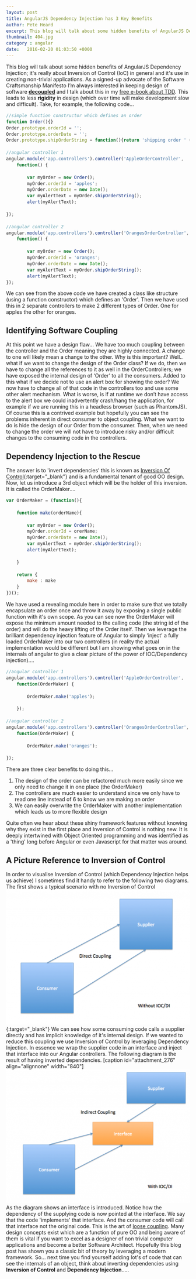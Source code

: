 ```yaml
---
layout: post
title: AngularJS Dependency Injection has 3 Key Benefits
author: Pete Heard
excerpt: This blog will talk about some hidden benefits of AngularJS Dependency Injection; it's really about Inversion of Control (IoC) ....
thumbnail: 404.jpg
category : angular
date:   2016-02-20 01:03:50 +0000
---
```


This blog will talk about some hidden benefits of AngularJS Dependency Injection; it's really about Inversion of Control (IoC) in general and it's use in creating non-trivial applications. As a signed-up advocate of the Software Craftsmanship Manifesto I’m always interested in keeping design of software **[decoupled](https://en.wikipedia.org/wiki/Coupling_(computer_programming))** and I talk about this in my [free e-book about TDD](http://www.peteheard.com/tdd-simplified/). This leads to less **rigidity** in design (which over time will make development slow and difficult). Take, for example, the following code…

```javascript
//simple function constructor which defines an order
function Order(){}
Order.prototype.orderId = '';
Order.prototype.orderDate = '';
Order.prototype.shipOrderString = function(){return 'shipping order ' + this.orderId + ' on ' + this.orderId };

//angular controller 1
angular.module('app.controllers').controller('AppleOrderController',
    function() {

        var myOrder = new Order();
        myOrder.orderId = 'apples';
        myOrder.orderDate = new Date();
        var myAlertText = myOrder.shipOrderString();
        alert(myAlertText);

});

//angular controller 2
angular.module('app.controllers').controller('OrangesOrderController',
    function() {

        var myOrder = new Order();
        myOrder.orderId = 'oranges';
        myOrder.orderDate = new Date();
        var myAlertText = myOrder.shipOrderString();
        alert(myAlertText);
});
```

We can see from the above code we have created a class like structure (using a function constructor) which defines an 'Order'. Then we have used this in 2 separate controllers to make 2 different types of Order. One for apples the other for oranges.

## Identifying Software Coupling

At this point we have a design flaw... We have too much coupling between the controller and the Order meaning they are highly connected. A change to one will likely mean a change to the other. Why is this important? Well.. what if we want to change the design of the Order class? If we do, then we have to change all the references to it as well in the OrderControllers; we have exposed the internal design of ‘Order’ to all the consumers. Added to this what if we decide not to use an alert box for showing the order? We now have to change all of that code in the controllers too and use some other alert mechanism. What is worse, is if at runtime we don’t have access to the alert box we could inadvertently crash/hang the application, for example if we are running this in a headless browser (such as PhantomJS). Of course this is a contrived example but hopefully you can see the problems inherent in direct consumer to object coupling. What we want to do is hide the design of our Order from the consumer. Then, when we need to change the order we will not have to introduce risky and/or difficult changes to the consuming code in the controllers.

## Dependency Injection to the Rescue

The answer is to 'invert dependencies’ this is known as [Inversion Of Control](https://en.wikipedia.org/wiki/Inversion_of_control){:target="_blank"} and is a fundamental tenant of good OO design. Now, let us introduce a 3rd object which will be the holder of this inversion. It is called the OrderMaker….

```javascript
var OrderMaker = (function(){

    function make(orderName){

        var myOrder = new Order();
        myOrder.orderId = orerName;
        myOrder.orderDate = new Date();
        var myAlertText = myOrder.shipOrderString();
        alert(myAlertText);

    }

    return {
        make : make
    }
})();
```

We have used a revealing module here in order to make sure that we totally encapsulate an order once and throw it away by exposing a single public function with it's own scope. As you can see now the OrderMaker will expose the minimum amount needed to the calling code (the string id of the order) and will do the heavy lifting of the Order itself. Then we leverage the brilliant dependency injection feature of Angular to simply ‘inject’ a fully loaded OrderMaker into our two controllers (in reality the actual implementation would be different but I am showing what goes on in the internals of angular to give a clear picture of the power of IOC/Dependency injection)….

```javascript
//angular controller 1
angular.module('app.controllers').controller('AppleOrderController',
    function(OrderMaker) {

        OrderMaker.make('apples');

    });

//angular controller 2
angular.module('app.controllers').controller('OrangesOrderController',
    function(OrderMaker) {

        OrderMaker.make('oranges');

});
```

There are three clear benefits to doing this...

1.  The design of the order can be refactored much more easily since we only need to change it in one place (the OrderMaker)
2.  The controllers are much easier to understand since we only have to read one line instead of 6 to know we are making an order
3.  We can easily overwrite the OrderMaker with another implementation which leads us to more flexible design

Quite often we hear about these shiny framework features without knowing why they exist in the first place and Inversion of Control is nothing new. It is deeply intertwined with Object Oriented programming and was identified as a 'thing' long before Angular or even Javascript for that matter was around.

## A Picture Reference to Inversion of Control

In order to visualise Inversion of Control (which Dependency Injection helps us achieve) I sometimes find it handy to refer to the following two diagrams. The first shows a typical scenario with no Inversion of Control ![With no Dependency Injection or Inversion of Control](images/1_image.png){:target="_blank"} We can see how some consuming code calls a supplier directly and has implicit knowledge of it's internal design. If we wanted to reduce this coupling we use Inversion of Control by leveraging Dependency Injection. In essence we wrap the supplier code in an interface and inject that interface into our Angular controllers. The following diagram is the result of having inverted dependencies. [caption id="attachment_276" align="alignnone" width="840"]![Using Inversion of Control by leveraging Dependency Injection](images/2_image.png) As the diagram shows an interface is introduced. Notice how the dependency of the supplying code is now pointed at the interface. We say that the code 'implements' that interface. And the consumer code will call that interface not the original code. This is the art of [loose coupling](https://en.wikipedia.org/wiki/Loose_coupling). Many design concepts exist which are a function of pure OO and being aware of them is vital if you want to excel as a designer of non trivial computer applications and become a better Software Architect. Hopefully this blog post has shown you a classic bit of theory by leveraging a modern framework. So... next time you find yourself adding lot's of code that can see the internals of an object, think about inverting dependencies using **Inversion of Control** and **Dependency Injection**.....